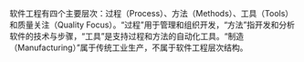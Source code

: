 软件工程有四个主要层次：过程（Process）、方法（Methods）、工具（Tools）和质量关注（Quality Focus）。“过程”用于管理和组织开发，“方法”指开发和分析软件的技术与步骤，“工具”是支持过程和方法的自动化工具。“制造（Manufacturing）”属于传统工业生产，不属于软件工程层次结构。